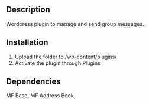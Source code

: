 ## Description
Wordpress plugin to manage and send group messages.

## Installation
1. Upload the folder to /wp-content/plugins/
2. Activate the plugin through Plugins

## Dependencies
MF Base, MF Address Book